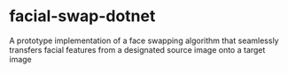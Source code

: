 # facial-swap-dotnet
A prototype implementation of a face swapping algorithm that seamlessly transfers facial features from a designated source image onto a target image

